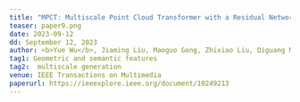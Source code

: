 ```yaml
---
title: "MPCT: Multiscale Point Cloud Transformer with a Residual Network" 
teaser: paper9.png
date: 2023-09-12
dd: September 12, 2023
author: <b>Yue Wu</b>, Jiaming Liu, Maoguo Gong, Zhixiao Liu, Qiguang Miao, Wenping Ma
tag1: Geometric and semantic features
tag2:  multiscale generation
venue: IEEE Transactions on Multimedia
paperurl: https://ieeexplore.ieee.org/document/10249213
---
```

